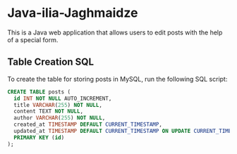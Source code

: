 # Java-ilia-Jaghmaidze
This is a Java web application that allows users to edit posts with the help of a special form.

## Table Creation SQL

To create the table for storing posts in MySQL, run the following SQL script:

```sql
CREATE TABLE posts (
  id INT NOT NULL AUTO_INCREMENT,
  title VARCHAR(255) NOT NULL,
  content TEXT NOT NULL,
  author VARCHAR(255) NOT NULL,
  created_at TIMESTAMP DEFAULT CURRENT_TIMESTAMP,
  updated_at TIMESTAMP DEFAULT CURRENT_TIMESTAMP ON UPDATE CURRENT_TIMESTAMP,
  PRIMARY KEY (id)
);
